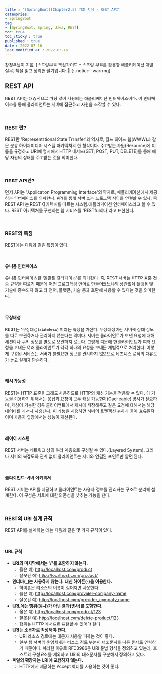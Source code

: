```yaml
---
title : "[SpringBoot][Chapter2.5] 기초 지식 - REST API"
categories:
- SpringBoot
tag :
- [SpringBoot, Spring, Java, REST]
toc: true
toc_sticky : true
published : true
date : 2022-07-16
last_modified_at : 2022-07-16
---
```






장정우님이 지음, [스프링부트 핵심가이드 :: 스프링 부트를 활용한 애플리케이션 개발 실무] 책을 읽고 정리한 필기입니다.📢
{: .notice--warning}



## REST API

REST API는 대중적으로 가장 많이 사용되는 애플리케이션 인터페이스이다. 이 인터페이스를 통해 클라이언트는 서버에 접근하고 자원을 조작할 수 있다. 

<br>

### REST 란?

REST란 'Representational State Transfer'의 약자로, 월드 와이드 웹(WWW)과 같은 분상 하이퍼미디어 시스템 아키텍처의 한 형식이다. 주고받는 자원(Resource)에 이름을 규정하고 URI에 명시해서 HTTP 메서드(GET, POST, PUT, DELETE)를 통해 해당 자원의 상태를 주고받는 것을 의미한다.

<br>

### REST API란?

먼저 API는 'Application Programming Interface'의 약자로, 애플리케이션에서 제공하는 인터페이스를 의미한다. API를 통해 서버 또는 프로그램 사이를 연결할 수 있다. 즉 REST API 는 REST 아키텍처를 따르는 시스템/애플리케이션 인터페이스라고 볼 수 있다. REST 아키텍처를 구현하는 웹 서비스를 'RESTful하다'라고 표현한다.

<br>

### REST의 특징

REST에는 다음과 같은 특징이 있다.

<br>

#### 유니폼 인터페이스

유니폼 인터페이스란 '일관된 인터페이스'를 의미한다. 즉, REST 서버는 HTTP 표준 전송 규약을 따르기 때문에 어떤 프로그래밍 언어로 만들어졌느냐와 상관없이 플랫폼 및 기술에 종속되지 않고 타 언어, 플랫폼, 기술 등과 호환해 사용할 수 있다는 것을 의미한다.

<br>

#### 무상태성

REST는 '무상태성(stateless)'이라는 특징을 가진다. 무상태성이란 서버에 상태 정보를 따로 보관하거나 관리하지 않는다는 의미다. 서버는 클라이언트가 보낸 요청에 대해 세션이나 쿠키 정보를 별도로 보관하지 않는다. 그렇게 때문에 한 클라이언트가 여러 요청을 보내든 여러 클라이언트가 각각 하나의 요청을 보내든 개별적으로 처리한다. 이렇게 구성된 서비스는 서버가 불필요한 정보를 관리하지 않으므로 비즈니스 로직의 자유도가 높고 설계가 단순하다.

<br>

#### 캐시 가능성

REST는 HTTP 표준을 그래도 사용하므로 HTTP의 캐싱 기능을 적용할 수 있다. 이 기능을 이용하기 위해서는 응답과 요청이 모두 캐싱 가능한지(Cacheable) 명시가 필요하며 ,캐싱이 가능한 경우 클라이언트에서 캐시에 저장해두고 같은 요청에 대해서는 해당 데이터를 가져다 사용한다. 이 기능을 사용하면 서버의 트랜잭션 부하가 줄어 효유율적이며 사용자 입장에서는 성능이 개선된다.

<br>

#### 레이어 시스템

REST 서버는 네트워크 상의 여러 계층으로 구성될 수 있다.(Layered System). 그러나 서버의 복잡도와 관계 없이 클라이언트는 서버와 연결된 포인트만 알면 된다.

<br>

#### 클라이언트-서버 아키텍처

REST 서버는 API를 제공하고 클라이언트는 사용자 정보를 관리하는 구조로 분리해 설계한다. 이 구성은 서로에 대한 의존성을 낮추는 기능을 한다.

<br>

### REST의 URI 설계 규칙

REST API를 설계하는 데는 다음과 같은 몇 가지 규칙이 있다.

<br>

#### URL 규칙

- **URI의 마지막에서는 '/'를 포함하지 않는다.**
  - 옳은 예) http://localhost.com/product
  - 잘못된 예) http://localhost.com/product/
- **언더바(_)는 사용하지 않는다. 대신 하이픈(-)을 이용한다.**
  - 하이픈은 리소스의 이름이 길어지면 사용한다.
  - 옳은 예) http://localhost.com/provider-company-name
  - 잘못된 예) http://localhost.com/provider_compaty_name
- **URL에는 행위(동사)가 아닌 결과(명사)를 포함한다.**
  - 옳은 예) http://localhost.com/product/123
  - 잘못된 예) http://localhost.com/delete-product/123
  - 행위는 HTTP 메서드로 표현할 수 있어야 한다.
- **URI는 소문자로 작성해야 한다.**
  - URI 리소스 경로에는 대문자 사용할 피하는 것이 좋다.
  - 일부 웹 서버의 운영체제는 리소스 경로 부분이 대소문자를 다른 문자로 인식하기 때문이다. 이러한 이유로 RFC3986은 URI 문법 형식을 정의하고 있는데, 호스트의 구성요소를 제외하고 URI의 대소문자를 구분해서 정의하고 있다.
- **파일의 확장자는 URI에 포함하지 않는다.**
  - HTTP에서 제공하는 Accept 헤더를 사용하는 것이 좋다.
